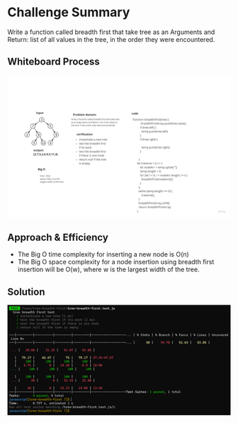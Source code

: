 # Challenge Summary
Write a function called breadth first that take tree as an Arguments and Return: list of all values in the tree, in the order they were encountered.

## Whiteboard Process
![Whiteboard](./img/WhiteboardBF.jpg)

## Approach & Efficiency

+ The Big O time complexity for inserting a new node is O(n)
+ The Big O space complexity for a node insertion using breadth first insertion will be O(w), where w is the largest width of the tree.

## Solution
![examples of it in action](./img/breadthFirst.png)
